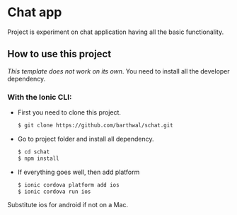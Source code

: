# Chat app
Project is experiment on chat application having all the basic functionality.

## How to use this project

*This template does not work on its own*. You need to install all the developer dependency.


### With the Ionic CLI:

* First you need to clone this project.
	```bash
	$ git clone https://github.com/barthwal/schat.git
	```
* Go to project folder and install all dependency.
	```bash
	$ cd schat
	$ npm install
	```
* If everything goes well, then add platform
	```bash
	$ ionic cordova platform add ios
	$ ionic cordova run ios
	```

Substitute ios for android if not on a Mac.

